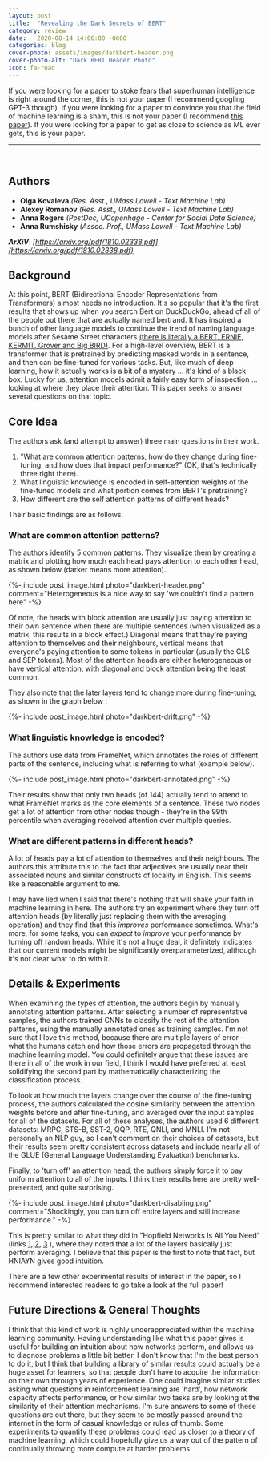 ```yaml
---
layout: post
title:  "Revealing the Dark Secrets of BERT"
category: review
date:   2020-08-14 14:06:00 -0600
categories: blog
cover-photo: assets/images/darkbert-header.png
cover-photo-alt: "Dark BERT Header Photo"
icon: fa-road
---
```


If you were looking for a paper to stoke fears that superhuman intelligence is right around the corner, this is not your paper (I recommend googling GPT-3 though).
If you were looking for a paper to convince you that the field of machine learning is a sham, this is not your paper (I recommend [this paper](https://arxiv.org/pdf/1712.06567.pdf)).
If you were looking for a paper to get as close to science as ML ever gets, this is your paper.

----------------------------
<br/>

## Authors
 - **Olga Kovaleva** *(Res. Asst., UMass Lowell - Text Machine Lab)*
 - **Alexey Romanov** *(Res. Asst., UMass Lowell - Text Machine Lab)*
 - **Anna Rogers** *(PostDoc, UCopenhage - Center for Social Data Science)*  
 - **Anna Rumshisky** *(Assoc. Prof., UMass Lowell -  Text Machine Lab)*
 
***ArXiV***: *[https://arxiv.org/pdf/1810.02338.pdf](https://arxiv.org/pdf/1810.02338.pdf)*
 
## Background

At this point, BERT (Bidirectional Encoder Representations from Transformers) almost needs no introduction.
It's so popular that it's the first results that shows up when you search Bert on DuckDuckGo, ahead of all of the people out there that are actually named bertrand.
It has inspired a bunch of other language models to continue the trend of naming language models after Sesame Street characters [(there is literally a BERT, ERNIE, KERMIT, Grover and Big BIRD)](https://www.theverge.com/2019/12/11/20993407/ai-language-models-muppets-sesame-street-muppetware-elmo-bert-ernie).
For a high-level overview, BERT is a transformer that is pretrained by predicting masked words in a sentence, and then can be fine-tuned for various tasks.
But, like much of deep learning, how it actually works is a bit of a mystery ... it's kind of a black box.
Lucky for us, attention models admit a fairly easy form of inspection ... looking at where they place their attention.
This paper seeks to answer several questions on that topic.  


## Core Idea
The authors ask (and attempt to answer) three main questions in their work.

1. "What are common attention patterns,  how do they change during fine-tuning, and how does that impact performance?" (OK, that's technically three right there).
2. What linguistic knowledge is encoded in self-attention weights of the fine-tuned models and what portion comes from BERT's pretraining?
3. How different are the self attention patterns of different heads?

Their basic findings are as follows.

### What are common attention patterns?
The authors identify 5 common patterns.
They visualize them by creating a matrix and plotting how much each head pays attention to each other head, as shown below (darker means more attention).

{%- include post_image.html photo="darkbert-header.png" comment="Heterogeneous is a nice way to say 'we couldn't find a pattern here" -%}

Of note, the heads with block attention are usually just paying attention to their own sentence when there are multiple sentences (when visualized as a matrix, this results in a block effect.)
Diagonal means that they're paying attention to themselves and their neighbours, vertical means that everyone's paying attention to some tokens in particular (usually the CLS and SEP tokens).
Most of the attention heads are either heterogeneous or have vertical attention, with diagonal and block attention being the least common.

They also note that the later layers tend to change more during fine-tuning, as shown in the graph below : 

{%- include post_image.html photo="darkbert-drift.png" -%}

### What linguistic knowledge is encoded?

The authors use data from FrameNet, which annotates the roles of different parts of the sentence, including what is referring to what (example below).

{%- include post_image.html photo="darkbert-annotated.png" -%}

Their results show that only two heads (of 144) actually tend to attend to what FrameNet marks as the core elements of a sentence.
These two nodes get a lot of attention from other nodes though - they're in the 99th percentile when averaging received attention over multiple queries.

### What are different patterns in different heads?
A lot of heads pay a lot of attention to themselves and their neighbours. 
The authors this attribute this to the fact that adjectives are usually near their associated nouns and similar constructs of locality in English.
This seems like a reasonable argument to me.

I may have lied when I said that there's nothing that will shake your faith in machine learning in here.
The authors try an experiment where they turn off attention heads (by literally just replacing them with the averaging operation) and they find that this *improves* performance sometimes.
What's more, for some tasks, you can *expect* to *improve* your performance by turning off random heads.
While it's not a huge deal, it definitely indicates that our current models might be significantly overparameterized, although it's not clear what to do with it.


## Details & Experiments

When examining the types of attention, the authors begin by manually annotating attention patterns.
After selecting a number of representative samples, the authors trained CNNs to classify the rest of the attention patterns, using the manually annotated ones as training samples.
I'm not sure that I love this method, because there are multiple layers of error - what the humans catch and how those errors are propagated through the machine learning model.
You could definitely argue that these issues are there in all of the work in our field, I think I would have preferred at least solidifying the second part by mathematically characterizing the classification process.

To look at how much the layers change over the course of the fine-tuning process, the authors calculated the cosine similarity between the attention weights before and after fine-tuning, and averaged over the input samples for all of the datasets.
For all of these analyses, the authors used 6 different datasets: MRPC, STS-B, SST-2, QQP, RTE, QNLI, and MNLI. 
I'm not personally an NLP guy, so I can't comment on their choices of datasets, but their results seem pretty consistent across datasets and include nearly all of the GLUE (General Language Understanding Evaluation) benchmarks.

Finally, to 'turn off' an attention head, the authors simply force it to pay uniform attention to all of the inputs.
I think their results here are pretty well-presented, and quite surprising.

{%- include post_image.html photo="darkbert-disabling.png" comment="Shockingly, you can turn off entire layers and still increase performance." -%}

This is pretty similar to what they did in "Hopfield Networks Is All You Need" (links [1](blumx116.github.io/blog/review/2020/08/06/hopfield1.html), [2](http://localhost:4000/blog/review/2020/08/07/hopfield2.html), [3](https://arxiv.org/pdf/2008.02217.pdf) ), where they noted that a lot of the layers basically just perform averaging. 
I believe that this paper is the first to note that fact, but HNIAYN gives good intuition.

There are a few other experimental results of interest in the paper, so I recommend interested readers to go take a look at the full paper!

## Future Directions & General Thoughts

I think that this kind of work is highly underappreciated within the machine learning community. 
Having understanding like what this paper gives is useful for building an intuition about how networks perform, and allows us to diagnose problems a little bit better.
I don't know that I'm the best person to do it, but I think that building a library of similar results could actually be a huge asset for learners, so that people don't have to acquire the information on their own through years of experience.
One could imagine similar studies asking what questions in reinforcement learning are 'hard',  how network capacity affects performance, or how similar two tasks are by looking at the similarity of their attention mechanisms.
I'm sure answers to some of these questions are out there, but they seem to be mostly passed around the internet in the form of casual knowledge or rules of thumb. 
Some experiments to quantify these problems could lead us closer to a theory of machine learning, which could hopefully give us a way out of the pattern of continually throwing more compute at harder problems.

